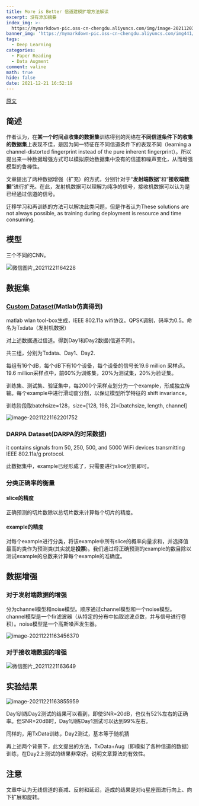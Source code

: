 ```yaml
---
title: More is Better 信道建模扩增方法解读
excerpt: 没有添加摘要
index_img: >-
  https://mymarkdown-pic.oss-cn-chengdu.aliyuncs.com/img/image-20211203212547096.png
banner_img: 'https://mymarkdown-pic.oss-cn-chengdu.aliyuncs.com/img441/1638523690670.jpg'
tags:
  - Deep Learning
categories:
  - Paper Reading
  - Data Augment
comment: valine
math: true
hide: false
date: 2021-12-21 16:52:19
---
```


[原文](https://ieeexplore.ieee.org/stamp/stamp.jsp?tp=&arnumber=9247526)

## 简述

作者认为，在**某一个时间点收集的数据集**训练得到的网络在**不同信道条件下的收集的数据集**上表现不佳，是因为同一特征在不同信道条件下的表现不同（learning a channel-distorted fingerprint instead of the pure inherent fingerprint）。所以提出来一种数据增强方式可以模拟原始数据集中没有的信道和噪声变化，从而增强模型的鲁棒性。

文章提出了两种数据增强（扩充）的方式，分别针对于“**发射端数据**”和“**接收端数据**”进行扩充。在此，发射机数据可以理解为纯净的信号，接收机数据可以认为是已经通过信道的信号。

迁移学习和再训练的方法可以解决此类问题，但是作者认为These solutions are not always possible, as training during deployment is resource and time consuming. 

## 模型

三个不同的CNN。

![微信图片_20211221164228](https://mymarkdown-pic.oss-cn-chengdu.aliyuncs.com/img441/%E5%BE%AE%E4%BF%A1%E5%9B%BE%E7%89%87_20211221164228.png)

## 数据集

### [Custom Dataset](http://genesyslab.org/mldatasets)(Matlab仿真得到)

matlab wlan tool-box生成，IEEE 802.11a wifi协议。QPSK调制，码率为0.5。命名为Txdata（发射机数据）

对上述数据通过信道。得到Day1和Day2数据(信道不同)。

共三组，分别为Txdata、Day1、Day2.

每组有16个dB，每个dB下有10个设备，每个设备的信号长19.6 million 采样点。19.6 million采样点中，前60%为训练集，20%为测试集，20%为验证集。

训练集、测试集、验证集中，每2000个采样点划分为一个example，形成独立传输。每个example中进行滑动窗分割，以保证模型所学特征的 shift invariance。

训练阶段取batchsize=128，size=[128, 198, 2]=[batchsize, length, channel]

![image-20211221162201752](https://mymarkdown-pic.oss-cn-chengdu.aliyuncs.com/img441/image-20211221162201752.png)

### DARPA Dataset(DARPA的时采数据)

 it contains signals from 50, 250, 500, and 5000 WiFi devices transmitting IEEE 802.11a/g protocol. 

此数据集中，example已经形成了，只需要进行slice分割即可。

### 分类正确率的衡量

#### slice的精度

正确预测的切片数除以总切片数来计算每个切片的精度。

#### example的精度

对每个example进行分类，将该example中所有slice的概率向量求和，并选择值最高的类作为预测类(其实就是**投票**)。我们通过将正确预测的example的数目除以测试example的总数来计算每个example的准确度。

## 数据增强

### 对于发射端数据的增强

分为channel模型和noise模型。顺序通过channel模型和一个noise模型。channel模型是一个fir滤波器（从特定的分布中抽取滤波点数，并与信号进行卷积）。noise模型是一个高斯噪声发生器。

![image-20211221163456370](https://mymarkdown-pic.oss-cn-chengdu.aliyuncs.com/img441/image-20211221163456370.png)

### 对于接收端数据的增强

![微信图片_20211221163649](https://mymarkdown-pic.oss-cn-chengdu.aliyuncs.com/img441/%E5%BE%AE%E4%BF%A1%E5%9B%BE%E7%89%87_20211221163649.png)

## 实验结果

![image-20211221163855959](https://mymarkdown-pic.oss-cn-chengdu.aliyuncs.com/img441/image-20211221163855959.png)

Day1训练Day2测试的结果可以看到，即使SNR=20dB，也仅有52%左右的正确率。但SNR=20dB时，Day1训练Day1测试可以达到99%左右。

同样的，用TxData训练，Day2测试，基本等于随机猜

再上述两个背景下，此文提出的方法，TxData+Aug（即模拟了各种信道的数据）训练，在Day2上测试的结果非常好。说明文章算法的有效性。

## 注意

文章中认为无线信道的衰减、反射和延迟，造成的结果是对iq星座图进行向上、向下扩展和旋转。
